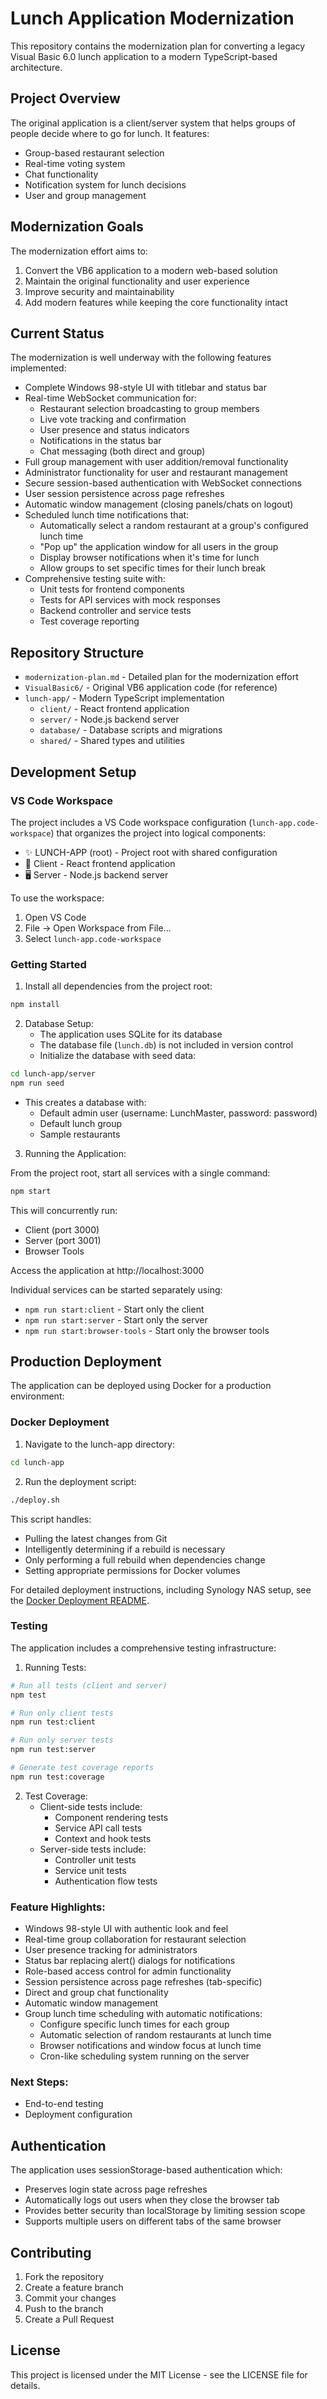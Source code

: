 # Lunch Application Modernization

This repository contains the modernization plan for converting a legacy Visual Basic 6.0 lunch application to a modern TypeScript-based architecture.

## Project Overview

The original application is a client/server system that helps groups of people decide where to go for lunch. It features:
- Group-based restaurant selection
- Real-time voting system
- Chat functionality
- Notification system for lunch decisions
- User and group management

## Modernization Goals

The modernization effort aims to:
1. Convert the VB6 application to a modern web-based solution
2. Maintain the original functionality and user experience
3. Improve security and maintainability
4. Add modern features while keeping the core functionality intact

## Current Status

The modernization is well underway with the following features implemented:
- Complete Windows 98-style UI with titlebar and status bar
- Real-time WebSocket communication for:
  - Restaurant selection broadcasting to group members
  - Live vote tracking and confirmation
  - User presence and status indicators
  - Notifications in the status bar
  - Chat messaging (both direct and group)
- Full group management with user addition/removal functionality
- Administrator functionality for user and restaurant management
- Secure session-based authentication with WebSocket connections
- User session persistence across page refreshes
- Automatic window management (closing panels/chats on logout)
- Scheduled lunch time notifications that:
  - Automatically select a random restaurant at a group's configured lunch time
  - "Pop up" the application window for all users in the group
  - Display browser notifications when it's time for lunch
  - Allow groups to set specific times for their lunch break
- Comprehensive testing suite with:
  - Unit tests for frontend components
  - Tests for API services with mock responses
  - Backend controller and service tests
  - Test coverage reporting

## Repository Structure

- `modernization-plan.md` - Detailed plan for the modernization effort
- `VisualBasic6/` - Original VB6 application code (for reference)
- `lunch-app/` - Modern TypeScript implementation
  - `client/` - React frontend application
  - `server/` - Node.js backend server
  - `database/` - Database scripts and migrations
  - `shared/` - Shared types and utilities

## Development Setup

### VS Code Workspace

The project includes a VS Code workspace configuration (`lunch-app.code-workspace`) that organizes the project into logical components:
- ✨ LUNCH-APP (root) - Project root with shared configuration
- 📱 Client - React frontend application
- 🖥️ Server - Node.js backend server

To use the workspace:
1. Open VS Code
2. File -> Open Workspace from File...
3. Select `lunch-app.code-workspace`

### Getting Started

1. Install all dependencies from the project root:
```bash
npm install
```

2. Database Setup:
   - The application uses SQLite for its database
   - The database file (`lunch.db`) is not included in version control
   - Initialize the database with seed data:
```bash
cd lunch-app/server
npm run seed
```
   - This creates a database with:
     - Default admin user (username: LunchMaster, password: password)
     - Default lunch group
     - Sample restaurants

3. Running the Application:

From the project root, start all services with a single command:
```bash
npm start
```

This will concurrently run:
- Client (port 3000)
- Server (port 3001)
- Browser Tools

Access the application at http://localhost:3000

Individual services can be started separately using:
- `npm run start:client` - Start only the client
- `npm run start:server` - Start only the server
- `npm run start:browser-tools` - Start only the browser tools

## Production Deployment

The application can be deployed using Docker for a production environment:

### Docker Deployment

1. Navigate to the lunch-app directory:
```bash
cd lunch-app
```

2. Run the deployment script:
```bash
./deploy.sh
```

This script handles:
- Pulling the latest changes from Git
- Intelligently determining if a rebuild is necessary
- Only performing a full rebuild when dependencies change
- Setting appropriate permissions for Docker volumes

For detailed deployment instructions, including Synology NAS setup, see the [Docker Deployment README](./lunch-app/DOCKER-README.md).

### Testing

The application includes a comprehensive testing infrastructure:

1. Running Tests:
```bash
# Run all tests (client and server)
npm test

# Run only client tests
npm run test:client

# Run only server tests
npm run test:server

# Generate test coverage reports
npm run test:coverage
```

2. Test Coverage:
   - Client-side tests include:
     - Component rendering tests
     - Service API call tests
     - Context and hook tests
   - Server-side tests include:
     - Controller unit tests
     - Service unit tests
     - Authentication flow tests

### Feature Highlights:
- Windows 98-style UI with authentic look and feel
- Real-time group collaboration for restaurant selection
- User presence tracking for administrators
- Status bar replacing alert() dialogs for notifications
- Role-based access control for admin functionality
- Session persistence across page refreshes (tab-specific)
- Direct and group chat functionality
- Automatic window management
- Group lunch time scheduling with automatic notifications:
  - Configure specific lunch times for each group
  - Automatic selection of random restaurants at lunch time
  - Browser notifications and window focus at lunch time
  - Cron-like scheduling system running on the server

### Next Steps:
- End-to-end testing
- Deployment configuration

## Authentication

The application uses sessionStorage-based authentication which:
- Preserves login state across page refreshes
- Automatically logs out users when they close the browser tab
- Provides better security than localStorage by limiting session scope
- Supports multiple users on different tabs of the same browser

## Contributing

1. Fork the repository
2. Create a feature branch
3. Commit your changes
4. Push to the branch
5. Create a Pull Request

## License

This project is licensed under the MIT License - see the LICENSE file for details. 